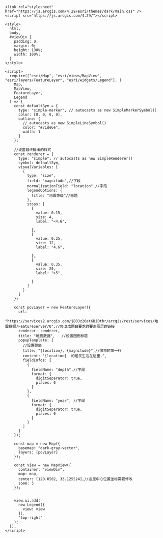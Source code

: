 <html lang="en">
  <head>
    <meta charset="utf-8" />
    <meta name="viewport" content="initial-scale=1,maximum-scale=1,user-scalable=no" />
    <title>Data-driven continuous size | Sample | ArcGIS Maps SDK for JavaScript 4.29</title>

    <link rel="stylesheet" href="https://js.arcgis.com/4.29/esri/themes/dark/main.css" />
    <script src="https://js.arcgis.com/4.29/"></script>

    <style>
      html,
      body,
      #viewDiv {
        padding: 0;
        margin: 0;
        height: 100%;
        width: 100%;
      }
    </style>

    <script>
      require(["esri/Map", "esri/views/MapView", "esri/layers/FeatureLayer", "esri/widgets/Legend"], (
        Map,
        MapView,
        FeatureLayer,
        Legend
      ) => {
        const defaultSym = {
          type: "simple-marker", // autocasts as new SimpleMarkerSymbol()
          color: [0, 0, 0, 0],
          outline: {
            // autocasts as new SimpleLineSymbol()
            color: "#71de6e",
            width: 1
          }
        };

        //设置最终输出的样式
        const renderer = {
          type: "simple", // autocasts as new SimpleRenderer()
          symbol: defaultSym,
          visualVariables: [
            {
              type: "size",
              field: "magnitude",//字段
              normalizationField: "location",//字段
              legendOptions: {
                title: "地震等级"//标题
              },
              stops: [
                {
                  value: 0.15,
                  size: 4,
                  label: "<4.6",
           
                },
                {
                  value: 0.25,
                  size: 12,
                  label: "4.6",
                
                },
                {
                  value: 0.35,
                  size: 20,
                  label: ">5",
                 
                }
              ]
            }
          ]
        };

        const povLayer = new FeatureLayer({
          url:
            "https://services2.arcgis.com/j80Jz20at6Bi0thr/arcgis/rest/services/地震数据/FeatureServer/0",//修改成题目要求的要素图层的链接
          renderer: renderer,
          title: "地震数据",   //设置图例标题
          popupTemplate: {
            //设置弹窗
            title: "{location}, {magnitude}",//弹窗的第一行
            content: "{location}  的居民生活在这里.",
            fieldInfos: [
              {
                fieldName: "depth",//字段
                format: {
                  digitSeparator: true,
                  places: 0
                }
              },
              {
                fieldName: "year", //字段
                format: {
                  digitSeparator: true,
                  places: 0
                }
              }
            ]
          }
        });

        const map = new Map({
          basemap: "dark-gray-vector",
          layers: [povLayer]
        });

        const view = new MapView({
          container: "viewDiv",
          map: map,
          center: [120.0502, 33.125524],//这里中心位置坐标需要修改
          zoom: 5
        });


        view.ui.add(
          new Legend({
            view: view
          }),
          "top-right"
        );
      });
    </script>
  </head>

  <body>
    <div id="viewDiv"></div>
  </body>
</html>